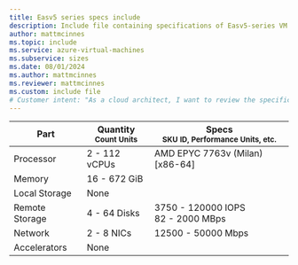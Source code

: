 ```yaml
---
title: Easv5 series specs include
description: Include file containing specifications of Easv5-series VM sizes.
author: mattmcinnes
ms.topic: include
ms.service: azure-virtual-machines
ms.subservice: sizes
ms.date: 08/01/2024
ms.author: mattmcinnes
ms.reviewer: mattmcinnes
ms.custom: include file
# Customer intent: "As a cloud architect, I want to review the specifications of Easv5-series VM sizes, so that I can select the appropriate virtual machine configurations for my application's performance and resource requirements."
---
```

| Part | Quantity <br><sup>Count Units | Specs <br><sup>SKU ID, Performance Units, etc.  |
|---|---|---|
| Processor      | 2 - 112 vCPUs     | AMD EPYC 7763v (Milan) [x86-64] |
| Memory         | 16 - 672 GiB        |    |
| Local Storage  | None         |  |
| Remote Storage | 4 - 64 Disks        | 3750 - 120000 IOPS <br>82 - 2000 MBps |
| Network        | 2 - 8 NICs        | 12500 - 50000 Mbps |
| Accelerators   | None            |     |
